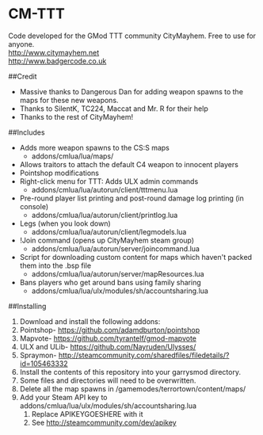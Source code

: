 CM-TTT
======

Code developed for the GMod TTT community CityMayhem. Free to use for anyone.  
http://www.citymayhem.net  
http://www.badgercode.co.uk  

##Credit
* Massive thanks to Dangerous Dan for adding weapon spawns to the maps for these new weapons.  
* Thanks to SilentK, TC224, Maccat and Mr. R for their help
* Thanks to the rest of CityMayhem!


##Includes
* Adds more weapon spawns to the CS:S maps
	* addons/cmlua/lua/maps/
* Allows traitors to attach the default C4 weapon to innocent players
* Pointshop modifications
* Right-click menu for TTT: Adds ULX admin commands
  * addons/cmlua/lua/autorun/client/tttmenu.lua
* Pre-round player list printing and post-round damage log printing (in console)
  * addons/cmlua/lua/autorun/client/printlog.lua
* Legs (when you look down)
  * addons/cmlua/lua/autorun/client/legmodels.lua
* !Join command (opens up CityMayhem steam group)
  * addons/cmlua/lua/autorun/server/joincommand.lua
* Script for downloading custom content for maps which haven't packed them into the .bsp file 
  * addons/cmlua/lua/autorun/server/mapResources.lua
* Bans players who get around bans using family sharing
  * addons/cmlua/lua/ulx/modules/sh/accountsharing.lua


##Installing
1. Download and install the following addons:
  1. Pointshop- https://github.com/adamdburton/pointshop
  2. Mapvote- https://github.com/tyrantelf/gmod-mapvote
  3. ULX and ULib- https://github.com/Nayruden/Ulysses/
  4. Spraymon- http://steamcommunity.com/sharedfiles/filedetails/?id=105463332
2. Install the contents of this repository into your garrysmod directory.
  1. Some files and directories will need to be overwritten.
3. Delete all the map spawns in /gamemodes/terrortown/content/maps/
4. Add your Steam API key to addons/cmlua/lua/ulx/modules/sh/accountsharing.lua
	1. Replace APIKEYGOESHERE with it
	2. See http://steamcommunity.com/dev/apikey
